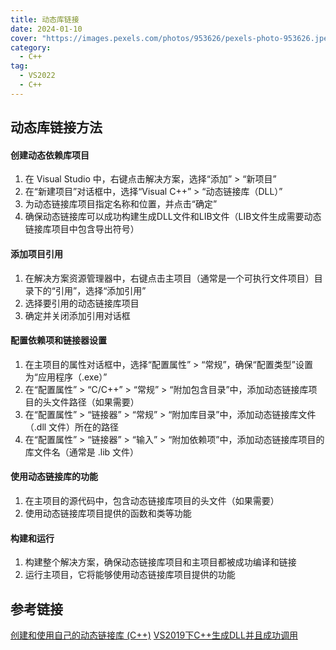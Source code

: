 ```yaml
---
title: 动态库链接
date: 2024-01-10
cover: "https://images.pexels.com/photos/953626/pexels-photo-953626.jpeg?auto=compress&cs=tinysrgb&w=1260&h=750&dpr=1"
category: 
  - C++
tag:
  - VS2022
  - C++
---
```


## 动态库链接方法

#### 创建动态依赖库项目

1. 在 Visual Studio 中，右键点击解决方案，选择“添加” > “新项目”
2. 在“新建项目”对话框中，选择“Visual C++” > “动态链接库（DLL）”
3. 为动态链接库项目指定名称和位置，并点击“确定”
4. 确保动态链接库可以成功构建生成DLL文件和LIB文件（LIB文件生成需要动态链接库项目中包含导出符号）

#### 添加项目引用

1. 在解决方案资源管理器中，右键点击主项目（通常是一个可执行文件项目）目录下的“引用”，选择“添加引用”
2. 选择要引用的动态链接库项目
3. 确定并关闭添加引用对话框

#### 配置依赖项和链接器设置

1. 在主项目的属性对话框中，选择“配置属性” > “常规”，确保“配置类型”设置为“应用程序（.exe）”
2. 在“配置属性” > “C/C++” > “常规” > “附加包含目录”中，添加动态链接库项目的头文件路径（如果需要）
3. 在“配置属性” > “链接器” > “常规” > “附加库目录”中，添加动态链接库文件（.dll 文件）所在的路径
4. 在“配置属性” > “链接器” > “输入” > “附加依赖项”中，添加动态链接库项目的库文件名（通常是 .lib 文件）

#### 使用动态链接库的功能

1. 在主项目的源代码中，包含动态链接库项目的头文件（如果需要）
2. 使用动态链接库项目提供的函数和类等功能

#### 构建和运行

1. 构建整个解决方案，确保动态链接库项目和主项目都被成功编译和链接
2. 运行主项目，它将能够使用动态链接库项目提供的功能

## 参考链接

[创建和使用自己的动态链接库 (C++)](https://learn.microsoft.com/zh-cn/cpp/build/walkthrough-creating-and-using-a-dynamic-link-library-cpp?view=msvc-170)
[VS2019下C++生成DLL并且成功调用](https://blog.csdn.net/weixin_43729127/article/details/128977461?spm=1001.2101.3001.6650.6&utm_medium=distribute.pc_relevant.none-task-blog-2~default~BlogCommendFromBaidu~Rate-6-128977461-blog-112764805.235%5Ev38%5Epc_relevant_sort_base1&depth_1-utm_source=distribute.pc_relevant.none-task-blog-2~default~BlogCommendFromBaidu~Rate-6-128977461-blog-112764805.235%5Ev38%5Epc_relevant_sort_base1&utm_relevant_index=10)

